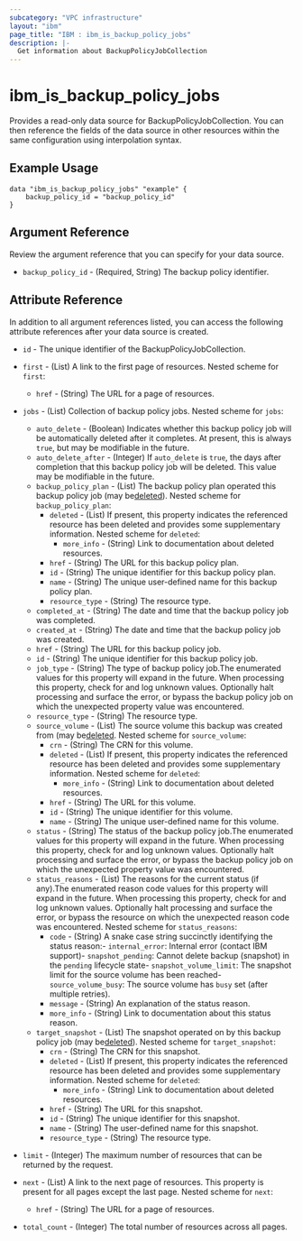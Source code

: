 ```yaml
---
subcategory: "VPC infrastructure"
layout: "ibm"
page_title: "IBM : ibm_is_backup_policy_jobs"
description: |-
  Get information about BackupPolicyJobCollection
---
```


# ibm_is_backup_policy_jobs

Provides a read-only data source for BackupPolicyJobCollection. You can then reference the fields of the data source in other resources within the same configuration using interpolation syntax.

## Example Usage

```hcl
data "ibm_is_backup_policy_jobs" "example" {
	backup_policy_id = "backup_policy_id"
}
```

## Argument Reference

Review the argument reference that you can specify for your data source.

- `backup_policy_id` - (Required, String) The backup policy identifier.

## Attribute Reference

In addition to all argument references listed, you can access the following attribute references after your data source is created.

- `id` - The unique identifier of the BackupPolicyJobCollection.
- `first` - (List) A link to the first page of resources.
Nested scheme for `first`:
	- `href` - (String) The URL for a page of resources.

- `jobs` - (List) Collection of backup policy jobs.
Nested scheme for `jobs`:
	- `auto_delete` - (Boolean) Indicates whether this backup policy job will be automatically deleted after it completes. At present, this is always `true`, but may be modifiable in the future.
	- `auto_delete_after` - (Integer) If `auto_delete` is `true`, the days after completion that this backup policy job will be deleted. This value may be modifiable in the future.
	- `backup_policy_plan` - (List) The backup policy plan operated this backup policy job (may be[deleted](https://cloud.ibm.com/apidocs/vpc#deleted-resources)).
	Nested scheme for `backup_policy_plan`:
		- `deleted` - (List) If present, this property indicates the referenced resource has been deleted and provides some supplementary information.
		Nested scheme for `deleted`:
			- `more_info` - (String) Link to documentation about deleted resources.
		- `href` - (String) The URL for this backup policy plan.
		- `id` - (String) The unique identifier for this backup policy plan.
		- `name` - (String) The unique user-defined name for this backup policy plan.
		- `resource_type` - (String) The resource type.
	- `completed_at` - (String) The date and time that the backup policy job was completed.
	- `created_at` - (String) The date and time that the backup policy job was created.
	- `href` - (String) The URL for this backup policy job.
	- `id` - (String) The unique identifier for this backup policy job.
	- `job_type` - (String) The type of backup policy job.The enumerated values for this property will expand in the future. When processing this property, check for and log unknown values. Optionally halt processing and surface the error, or bypass the backup policy job on which the unexpected property value was encountered.
	- `resource_type` - (String) The resource type.
	- `source_volume` - (List) The source volume this backup was created from (may be[deleted](https://cloud.ibm.com/apidocs/vpc#deleted-resources).
	Nested scheme for `source_volume`:
		- `crn` - (String) The CRN for this volume.
		- `deleted` - (List) If present, this property indicates the referenced resource has been deleted and provides some supplementary information.
		Nested scheme for `deleted`:
			- `more_info` - (String) Link to documentation about deleted resources.
		- `href` - (String) The URL for this volume.
		- `id` - (String) The unique identifier for this volume.
		- `name` - (String) The unique user-defined name for this volume.
	- `status` - (String) The status of the backup policy job.The enumerated values for this property will expand in the future. When processing this property, check for and log unknown values. Optionally halt processing and surface the error, or bypass the backup policy job on which the unexpected property value was encountered.
	- `status_reasons` - (List) The reasons for the current status (if any).The enumerated reason code values for this property will expand in the future. When processing this property, check for and log unknown values. Optionally halt processing and surface the error, or bypass the resource on which the unexpected reason code was encountered.
	Nested scheme for `status_reasons`:
		- `code` - (String) A snake case string succinctly identifying the status reason:- `internal_error`: Internal error (contact IBM support)- `snapshot_pending`: Cannot delete backup (snapshot) in the `pending` lifecycle state- `snapshot_volume_limit`: The snapshot limit for the source volume has been reached- `source_volume_busy`: The source volume has `busy` set (after multiple retries).
		- `message` - (String) An explanation of the status reason.
		- `more_info` - (String) Link to documentation about this status reason.
	- `target_snapshot` - (List) The snapshot operated on by this backup policy job (may be[deleted](https://cloud.ibm.com/apidocs/vpc#deleted-resources)).
	Nested scheme for `target_snapshot`:
		- `crn` - (String) The CRN for this snapshot.
		- `deleted` - (List) If present, this property indicates the referenced resource has been deleted and provides some supplementary information.
		Nested scheme for `deleted`:
			- `more_info` - (String) Link to documentation about deleted resources.
		- `href` - (String) The URL for this snapshot.
		- `id` - (String) The unique identifier for this snapshot.
		- `name` - (String) The user-defined name for this snapshot.
		- `resource_type` - (String) The resource type.

- `limit` - (Integer) The maximum number of resources that can be returned by the request.

- `next` - (List) A link to the next page of resources. This property is present for all pages except the last page.
Nested scheme for `next`:
	- `href` - (String) The URL for a page of resources.

- `total_count` - (Integer) The total number of resources across all pages.


